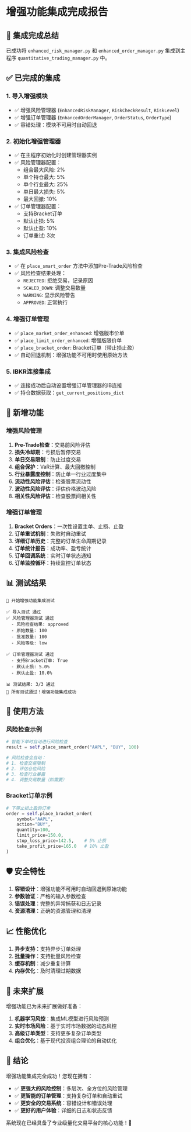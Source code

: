 # 增强功能集成完成报告

## 🎉 集成完成总结

已成功将 `enhanced_risk_manager.py` 和 `enhanced_order_manager.py` 集成到主程序 `quantitative_trading_manager.py` 中。

## ✅ 已完成的集成

### 1. **导入增强模块**
- ✅ 增强风险管理器 (`EnhancedRiskManager`, `RiskCheckResult`, `RiskLevel`)
- ✅ 增强订单管理器 (`EnhancedOrderManager`, `OrderStatus`, `OrderType`)
- ✅ 容错处理：模块不可用时自动回退

### 2. **初始化增强管理器**
- ✅ 在主程序初始化时创建管理器实例
- ✅ 风险管理器配置：
  - 组合最大风险: 2%
  - 单个持仓最大: 5%
  - 单个行业最大: 25%
  - 单日最大损失: 5%
  - 最大回撤: 10%
- ✅ 订单管理器配置：
  - 支持Bracket订单
  - 默认止损: 5%
  - 默认止盈: 10%
  - 订单重试: 3次

### 3. **集成风险检查**
- ✅ 在 `place_smart_order` 方法中添加Pre-Trade风险检查
- ✅ 风险检查结果处理：
  - `REJECTED`: 拒绝交易，记录原因
  - `SCALED_DOWN`: 调整交易数量
  - `WARNING`: 显示风险警告
  - `APPROVED`: 正常执行

### 4. **增强订单管理**
- ✅ `place_market_order_enhanced`: 增强版市价单
- ✅ `place_limit_order_enhanced`: 增强版限价单
- ✅ `place_bracket_order`: Bracket订单（带止损止盈）
- ✅ 自动回退机制：增强功能不可用时使用原始方法

### 5. **IBKR连接集成**
- ✅ 连接成功后自动设置增强订单管理器的IB连接
- ✅ 持仓数据获取：`get_current_positions_dict`

## 🔧 新增功能

### **增强风险管理**
1. **Pre-Trade检查**：交易前风险评估
2. **损失冷却期**：亏损后暂停交易
3. **单日交易限制**：防止过度交易
4. **组合保护**：VaR计算、最大回撤控制
5. **行业暴露度控制**：防止单一行业过度集中
6. **流动性风险评估**：检查股票流动性
7. **波动性风险评估**：评估价格波动风险
8. **相关性风险评估**：检查股票间相关性

### **增强订单管理**
1. **Bracket Orders**：一次性设置主单、止损、止盈
2. **订单重试机制**：失败时自动重试
3. **详细订单历史**：完整的订单生命周期记录
4. **订单统计报告**：成功率、盈亏统计
5. **订单回调系统**：实时订单状态通知
6. **订单监控循环**：持续监控订单状态

## 📊 测试结果

```
🚀 开始增强功能集成测试

✅ 导入测试 通过
✅ 风险管理器测试 通过
  - 风险检查结果: approved
  - 原始数量: 100
  - 批准数量: 100
  - 风险等级: low

✅ 订单管理器测试 通过
  - 支持Bracket订单: True
  - 默认止损: 5.0%
  - 默认止盈: 10.0%

📊 测试结果: 3/3 通过
🎉 所有测试通过！增强功能集成成功
```

## 🎯 使用方法

### **风险检查示例**
```python
# 智能下单时自动进行风险检查
result = self.place_smart_order("AAPL", "BUY", 100)

# 风险检查会自动：
# 1. 检查交易限制
# 2. 评估仓位风险
# 3. 检查行业暴露
# 4. 调整交易数量（如需要）
```

### **Bracket订单示例**
```python
# 下带止损止盈的订单
order = self.place_bracket_order(
    symbol="AAPL",
    action="BUY", 
    quantity=100,
    limit_price=150.0,
    stop_loss_price=142.5,    # 5% 止损
    take_profit_price=165.0   # 10% 止盈
)
```

## 🛡️ 安全特性

1. **容错设计**：增强功能不可用时自动回退到原始功能
2. **参数验证**：严格的输入参数检查
3. **错误处理**：完整的异常捕获和日志记录
4. **资源清理**：正确的资源管理和清理

## 📈 性能优化

1. **异步支持**：支持异步订单处理
2. **批量操作**：支持批量风险检查
3. **缓存机制**：减少重复计算
4. **内存优化**：及时清理过期数据

## 🔮 未来扩展

增强功能已为未来扩展做好准备：

1. **机器学习风控**：集成ML模型进行风险预测
2. **实时市场风险**：基于实时市场数据的动态风控
3. **高级订单类型**：支持更多复杂订单类型
4. **组合优化**：基于现代投资组合理论的自动优化

## 🎊 结论

增强功能集成完全成功！您现在拥有：

- ✅ **更强大的风险控制**：多层次、全方位的风险管理
- ✅ **更智能的订单管理**：支持复杂订单和自动重试
- ✅ **更安全的交易系统**：容错设计和错误处理
- ✅ **更好的用户体验**：详细的日志和状态反馈

系统现在已经具备了专业级量化交易平台的核心功能！🚀